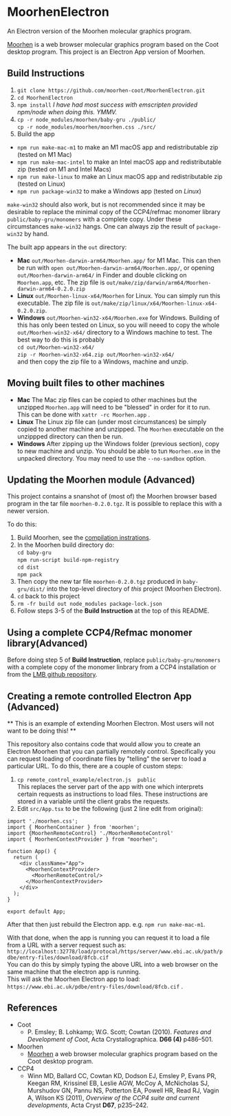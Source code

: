 # MoorhenElectron
An Electron version of the Moorhen molecular graphics program.

[Moorhen](https://github.com/moorhen-coot/Moorhen/) is a web browser molecular graphics program based on the Coot desktop program. This project is
an Electron App version of Moorhen.

## **Build Instructions**

1. `git clone https://github.com/moorhen-coot/MoorhenElectron.git`
2. `cd MoorhenElectron`
3. `npm install` *I have had most success with emscripten provided npm/node when doing this. YMMV.*
4. `cp -r node_modules/moorhen/baby-gru ./public/`  
   `cp -r node_modules/moorhen/moorhen.css ./src/`
5.  Build the app  
  * `npm run make-mac-m1` to make an M1 macOS app and redistributable zip (tested on M1 Mac)
  * `npm run make-mac-intel` to make an Intel macOS app and redistributable zip (tested on M1 and Intel Macs)
  * `npm run make-linux` to make an Linux macOS app and redistributable zip (tested on Linux)
  * `npm run package-win32` to make a Windows app (tested on *Linux*)

`make-win32` should also work, but is not recommended since it may be desirable to replace the minimal copy of the CCP4/refmac monomer library `public/baby-gru/monomers` with a complete copy. Under these circumstances `make-win32` hangs. One can always zip the result of `package-win32` by hand.

The built app appears in the `out` directory:  
 * **Mac** `out/Moorhen-darwin-arm64/Moorhen.app/` for M1 Mac. This can then be run with `open out/Moorhen-darwin-arm64/Moorhen.app/`, or opening `out/Moorhen-darwin-arm64/` in Finder and double clicking on `Moorhen.app`, etc. The zip file is `out/make/zip/darwin/arm64/Moorhen-darwin-arm64-0.2.0.zip`
 * **Linux** `out/Moorhen-linux-x64/Moorhen` for Linux. You can simply run this executable. The zip file is `out/make/zip/linux/x64/Moorhen-linux-x64-0.2.0.zip`.
 * **Windows** `out/Moorhen-win32-x64/Moorhen.exe` for Windows. Building of this has only been tested on Linux, so you will neeed to copy the whole `out/Moorhen-win32-x64/` directory to a Windows machine to test. The best way to do this is probably  
`cd out/Moorhen-win32-x64/`  
`zip -r Moorhen-win32-x64.zip out/Moorhen-win32-x64/`  
and then copy the zip file to a Windows, machine and unzip.
 
## **Moving built files to other machines**
* **Mac** The Mac zip files can be copied to other machines but the unzipped `Moorhen.app` will need to be "blessed" in order for it to run. This can be done with `xattr -rc Moorhen.app` .
* **Linux** The Linux zip file can (under most circumstances) be simply copied to another machine and unzipped. The `Moorhen` executable on the unzippped directory can then be run.
* **Windows** After zipping up the Windows folder (previous section), copy to new machine and unzip. You should be able to tun `Moorhen.exe` in the unpacked directory. You may need to use the `--no-sandbox` option.

## **Updating the Moorhen module (Advanced)**

This project contains a snanshot of (most of) the Moorhen browser based program in the tar file `moorhen-0.2.0.tgz`. It is possible to replace this with a newer version. 

To do this:
1. Build Moorhen, see the [compilation instrations](https://github.com/moorhen-coot/Moorhen/).
2. In the Moorhen build directory do:  
`cd baby-gru`  
`npm run-script build-npm-registry`  
`cd dist`  
`npm pack  `  
3. Then copy the new tar file `moorhen-0.2.0.tgz` produced in `baby-gru/dist/` into the top-level directory of *this* project (Moorhen Electron).
4. `cd` back to this project
5. `rm -fr build out node_modules package-lock.json`
6. Follow steps 3-5 of the **Build Instruction** at the top of this README.

## **Using a complete CCP4/Refmac monomer library(Advanced)**

Before doing step 5 of **Build Instruction**, replace `public/baby-gru/monomers` with a complete copy of the monomer linbrary from a CCP4 installation or from the [LMB github repository](https://github.com/MonomerLibrary/monomers).

## **Creating a remote controlled Electron App (Advanced)**

** This is an example of extending Moorhen Electron. Most users will not want to be doing this! **

This repository also contains code that would allow you to create an Electron Moorhen that you can partially remotely
control. Specifically you can request loading of coordinate files by "telling" the server to load a particular URL.
To do this, there are a couple of custom steps:
1. `cp remote_control_example/electron.js  public`  
This replaces the server part of the app with one which interprets certain requests as instructions to load files. These instructions are stored in a variable until the client grabs the requests.
2. Edit `src/App.tsx` to be the following (just 2 line edit from original):  
```import './App.css';
import './moorhen.css';
import { MoorhenContainer } from 'moorhen';
import {MoorhenRemoteControl} './MoorhenRemoteControl'
import { MoorhenContextProvider } from "moorhen";

function App() {
  return (
    <div className="App">
      <MoorhenContextProvider>
        <MoorhenRemoteControl/>
      </MoorhenContextProvider>
    </div>
  );
}

export default App;
```

After that then just rebuild the Electron app. e.g. `npm run make-mac-m1`.

With that done, when the app is running you can request it to load a file from a URL with a server request such as:  
`http://localhost:32778/load/protocal/https/server/www.ebi.ac.uk/path/pdbe/entry-files/download/8fcb.cif`  
You can do this by simply typing the above URL into a web browser on the same machine that the electron app is running.  
This will ask the Moorhen Electron app to load:  
`https://www.ebi.ac.uk/pdbe/entry-files/download/8fcb.cif` .

## **References**

* Coot
    * P. Emsley; B. Lohkamp; W.G. Scott; Cowtan (2010). *Features and Development of Coot*, Acta Crystallographica. **D66 (4)** p486–501.
* Moorhen
    * [Moorhen](https://github.com/moorhen-coot/Moorhen/) a web browser molecular graphics program based on the Coot desktop program.
* CCP4
    * Winn MD, Ballard CC, Cowtan KD, Dodson EJ, Emsley P, Evans PR, Keegan RM, Krissinel EB, Leslie AGW, McCoy A, McNicholas SJ, Murshudov GN, Pannu NS, Potterton EA, Powell HR, Read RJ, Vagin A, Wilson KS (2011), *Overview of the CCP4 suite and current developments*, Acta Cryst **D67**, p235–242.
  

